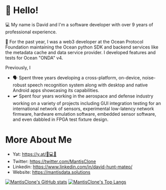 # 👋 Hello!

💻 My name is David and I'm a software developer with over 9 years of professional experience. 

🌊 For the past year, I was a web3 developer at the Ocean Protocol Foundation maintaining the Ocean python SDK and backend services like the metadata cache and data service provider. I developed features and tests for Ocean "ONDA" v4.

Previously, I
  * 🗣️ Spent three years developing a cross-platform, on-device, noise-robust speech recognition system along with desktop and native Android apps showcasing its capabilities.
  * 🛩️ Spent four years working in the aerospace and defense industry working on a variety of projects including GUI integration testing for an international network of sensors, experimental low-latency network firmware, hardware emulation software, embedded sensor software, and even dabbled in FPGA test fixture design.

# More About Me

* Yat: https://y.at/🐜💻🔧
* Twitter: https://twitter.com/MantisClone
* Linkedin: https://www.linkedin.com/in/david-hunt-mateo/
* Website: https://mantisdata.solutions

[![MantisClone's GitHub stats](https://github-readme-stats.vercel.app/api?username=mantisclone&count_private=true&show_icons=true)](https://github.com/anuraghazra/github-readme-stats)
[![MantisClone's Top Langs](https://github-readme-stats.vercel.app/api/top-langs/?username=mantisclone&layout=compact&langs_count=8&exclude_repo=ECE_CS_552_Vertically_Designed_Single_Cycle_Processor)](https://github.com/anuraghazra/github-readme-stats)



<!--
**DMats/DMats** is a ✨ _special_ ✨ repository because its `README.md` (this file) appears on your GitHub profile.

Here are some ideas to get you started:

- 🔭 I’m currently working on ...
- 🌱 I’m currently learning ...
- 👯 I’m looking to collaborate on ...
- 🤔 I’m looking for help with ...
- 💬 Ask me about ...
- 📫 How to reach me: ...
- 😄 Pronouns: ...
- ⚡ Fun fact: ...
-->
